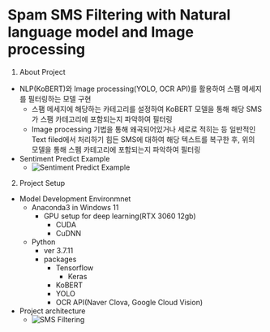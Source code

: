 # Spam SMS Filtering with Natural language model and Image processing

1. About Project

- NLP(KoBERT)와 Image processing(YOLO, OCR API)를 활용하여 스팸 메세지를 필터링하는 모델 구현
  - 스팸 메세지에 해당하는 카테고리를 설정하여 KoBERT 모델을 통해 해당 SMS가 스팸 카테고리에 포함되는지 파악하여 필터링
  - Image processing 기법을 통해 왜곡되어있거나 세로로 적히는 등 일반적인 Text filed에서 처리하기 힘든 SMS에 대하여 해당 텍스트를 복구한 후, 위의 모델을 통해 스펨 카테고리에 포함되는지 파악하여 필터링
- Sentiment Predict Example
  - ![Sentiment Predict Example](https://github.com/user-attachments/assets/094c3de1-eddc-4d16-b66e-29129824343b)

2. Project Setup

- Model Development Environmnet
  - Anaconda3 in Windows 11
    - GPU setup for deep learning(RTX 3060 12gb)
      - CUDA
      - CuDNN
  - Python
    - ver 3.7.11
    - packages
      - Tensorflow
        - Keras
      - KoBERT
      - YOLO
      - OCR API(Naver Clova, Google Cloud Vision)
- Project architecture
  - ![SMS Filtering](https://github.com/user-attachments/assets/511bd687-edcf-4e68-bd1f-88dc86e59242)
